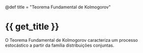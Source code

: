 @def title = "Teorema Fundamental de Kolmogorov"

# {{ get_title }}

O Teorema Fundamental de Kolmogorov caracteriza um processo estocástico a partir da família distribuições conjuntas.
